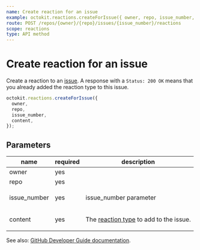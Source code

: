 ```yaml
---
name: Create reaction for an issue
example: octokit.reactions.createForIssue({ owner, repo, issue_number, content })
route: POST /repos/{owner}/{repo}/issues/{issue_number}/reactions
scope: reactions
type: API method
---
```


# Create reaction for an issue

Create a reaction to an [issue](https://docs.github.com/rest/reference/issues/). A response with a `Status: 200 OK` means that you already added the reaction type to this issue.

```js
octokit.reactions.createForIssue({
  owner,
  repo,
  issue_number,
  content,
});
```

## Parameters

<table>
  <thead>
    <tr>
      <th>name</th>
      <th>required</th>
      <th>description</th>
    </tr>
  </thead>
  <tbody>
    <tr><td>owner</td><td>yes</td><td>

</td></tr>
<tr><td>repo</td><td>yes</td><td>

</td></tr>
<tr><td>issue_number</td><td>yes</td><td>

issue_number parameter

</td></tr>
<tr><td>content</td><td>yes</td><td>

The [reaction type](https://docs.github.com/rest/reference/reactions#reaction-types) to add to the issue.

</td></tr>
  </tbody>
</table>

See also: [GitHub Developer Guide documentation](https://docs.github.com/v3/reactions/#create-reaction-for-an-issue).
